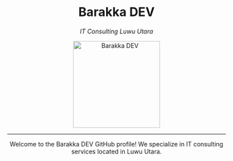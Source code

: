 <div align="center">
    <h1>Barakka DEV</h1>
    <p><em>IT Consulting Luwu Utara</em></p>
    <img src="https://github.com/barakkadev/barakkadev.github.io/blob/master/public/src/img/barakkadev-bg-white.jpg" alt="Barakka DEV" width="200" />
  </div>
  
  ---
  
  <p align="center">
    Welcome to the Barakka DEV GitHub profile! We specialize in IT consulting services located in Luwu Utara.
  </p>
  
  <!-- Social media and other links -->
  <!-- <p align="center">
    <a href="https://your-telegram-link"><img src="https://img.shields.io/badge/-Telegram-blue?logo=telegram" alt="Telegram"></a>
    <a href="https://your-linkedin-link"><img src="https://img.shields.io/badge/-Linkedin-blue?logo=linkedin" alt="LinkedIn"></a>
    <a href="https://your-medium-link"><img src="https://img.shields.io/badge/-Medium-black?logo=medium" alt="Medium"></a>
    <a href="https://your-stackoverflow-link"><img src="https://img.shields.io/badge/-Stack_Overflow-white?logo=stackoverflow" alt="Stack Overflow"></a>
    <img src="https://komarev.com/ghpvc/?username=your-username&color=blue" alt="Profile views">
  </p> -->
  
  <!-- GitHub Stats -->
  <!-- <p align="center">
    <img src="https://github-readme-stats.vercel.app/api/top-langs/?username=your-username&hide=scss,css,tsql,blade,%20jupyter+notebook,cmake,html&langs_count=6&theme=radical&layout=compact" alt="languages" height="165">
    <img src="https://github-readme-stats.vercel.app/api?username=your-username&show_icons=true&theme=radical" alt="my github stats" height="165">
  </p> -->
  
